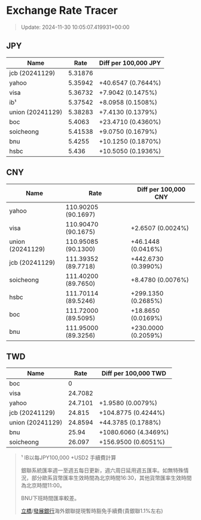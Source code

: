 # Exchange Rate Tracer

> Update: 2024-11-30 10:05:07.419931+00:00

## JPY

| Name             |    Rate | Diff per 100,000 JPY   |
|------------------|---------|------------------------|
| jcb (20241129)   | 5.31876 |                        |
| yahoo            | 5.35942 | +40.6547 (0.7644%)     |
| visa             | 5.36732 | +7.9042 (0.1475%)      |
| ib¹              | 5.37542 | +8.0958 (0.1508%)      |
| union (20241129) | 5.38283 | +7.4130 (0.1379%)      |
| boc              | 5.4063  | +23.4710 (0.4360%)     |
| soicheong        | 5.41538 | +9.0750 (0.1679%)      |
| bnu              | 5.4255  | +10.1250 (0.1870%)     |
| hsbc             | 5.436   | +10.5050 (0.1936%)     |

## CNY

| Name             | Rate                | Diff per 100,000 CNY   |
|------------------|---------------------|------------------------|
| yahoo            | 110.90205	(90.1697) |                        |
| visa             | 110.90470	(90.1675) | +2.6507 (0.0024%)      |
| union (20241129) | 110.95085	(90.1300) | +46.1448 (0.0416%)     |
| jcb (20241129)   | 111.39352	(89.7718) | +442.6730 (0.3990%)    |
| soicheong        | 111.40200	(89.7650) | +8.4780 (0.0076%)      |
| hsbc             | 111.70114	(89.5246) | +299.1350 (0.2685%)    |
| boc              | 111.72000	(89.5095) | +18.8650 (0.0169%)     |
| bnu              | 111.95000	(89.3256) | +230.0000 (0.2059%)    |

## TWD

| Name             |    Rate | Diff per 100,000 TWD   |
|------------------|---------|------------------------|
| boc              |  0      |                        |
| visa             | 24.7082 |                        |
| yahoo            | 24.7101 | +1.9580 (0.0079%)      |
| jcb (20241129)   | 24.815  | +104.8775 (0.4244%)    |
| union (20241129) | 24.8594 | +44.3785 (0.1788%)     |
| bnu              | 25.94   | +1080.6060 (4.3469%)   |
| soicheong        | 26.097  | +156.9500 (0.6051%)    |


> ¹ IB以每JPY100,000 +USD2 手續費計算
>
> 銀聯系統匯率週一至週五每日更新，週六周日延用週五匯率。如無特殊情況，部分歐系貨幣匯率生效時間為北京時間16:30，其他貨幣匯率生效時間為北京時間11:00。
>
> BNU下班時間匯率較差。
>
> [立橋](https://www.wlbank.com.mo/uploads/ueditor/file/20181211/1544536513900230.pdf)/[發展銀行](https://www.mdb.com.mo/Service_Charges_20230728.pdf)海外銀聯提現暫時豁免手續費(貴銀聯1.1%左右)

